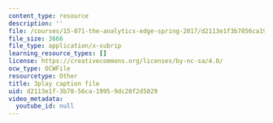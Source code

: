 ```yaml
---
content_type: resource
description: ''
file: /courses/15-071-the-analytics-edge-spring-2017/d2113e1f3b7856ca19959dc20f2d5029_0RaZe62Rg2A.srt
file_size: 3666
file_type: application/x-subrip
learning_resource_types: []
license: https://creativecommons.org/licenses/by-nc-sa/4.0/
ocw_type: OCWFile
resourcetype: Other
title: 3play caption file
uid: d2113e1f-3b78-56ca-1995-9dc20f2d5029
video_metadata:
  youtube_id: null
---
```


